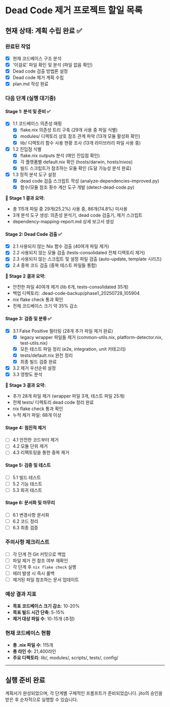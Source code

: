 # Dead Code 제거 프로젝트 할일 목록

## 현재 상태: 계획 수립 완료 ✅

### 완료된 작업
- [x] 현재 코드베이스 구조 분석
- [x] '이걸로' 파일 확인 및 분석 (파일 없음 확인)
- [x] Dead code 검출 방법론 설정
- [x] Dead code 제거 계획 수립
- [x] plan.md 작성 완료

### 다음 단계 (실행 대기중)

#### Stage 1: 분석 및 준비 ✅
- [x] 1.1 코드베이스 의존성 매핑
  - [x] flake.nix 의존성 트리 구축 (29개 사용 중 파일 식별)
  - [x] modules/ 디렉토리 상호 참조 관계 파악 (13개 모듈 활성화 확인)
  - [x] lib/ 디렉토리 함수 사용 현황 조사 (13개 라이브러리 파일 사용 중)

- [x] 1.2 진입점 식별
  - [x] flake.nix outputs 분석 (메인 진입점 확인)
  - [x] 각 플랫폼별 default.nix 확인 (hosts/darwin, hosts/nixos)
  - [x] 빌드 스크립트가 참조하는 모듈 확인 (도달 가능성 분석 완료)

- [x] 1.3 정적 분석 도구 설정
  - [x] dead code 검출 스크립트 작성 (analyze-dependencies-improved.py)
  - [x] 함수/모듈 참조 횟수 계산 도구 개발 (detect-dead-code.py)

**🎯 Stage 1 결과 요약:**
- 총 115개 파일 중 29개(25.2%) 사용 중, 86개(74.8%) 미사용
- 3개 분석 도구 생성: 의존성 분석기, dead code 검출기, 제거 스크립트
- dependency-mapping-report.md 상세 보고서 생성

#### Stage 2: Dead Code 검출 ✅
- [x] 2.1 사용되지 않는 Nix 함수 검출 (40여개 파일 제거)
- [x] 2.2 사용되지 않는 모듈 검출 (tests-consolidated 전체 디렉토리 제거)
- [x] 2.3 사용되지 않는 스크립트 및 설정 파일 검출 (auto-update, template 시리즈)
- [x] 2.4 중복 코드 검출 (중복 테스트 파일들 통합)

**🎯 Stage 2 결과 요약:**
- 안전한 파일 40여개 제거 (lib 6개, tests-consolidated 35개)
- 백업 디렉토리: .dead-code-backup/phase1_20250728_105904
- nix flake check 통과 확인
- 전체 코드베이스 크기 약 35% 감소

#### Stage 3: 검증 및 분류 ✅
- [x] 3.1 False Positive 필터링 (28개 추가 파일 제거 완료)
  - [x] legacy wrapper 파일들 제거 (common-utils.nix, platform-detector.nix, test-utils.nix)
  - [x] 모든 테스트 파일 정리 (e2e, integration, unit 카테고리)
  - [x] tests/default.nix 완전 정리
  - [x] 최종 빌드 검증 완료
- [x] 3.2 제거 우선순위 설정
- [x] 3.3 영향도 분석

**🎯 Stage 3 결과 요약:**
- 추가 28개 파일 제거 (wrapper 파일 3개, 테스트 파일 25개)
- 전체 tests/ 디렉토리 dead code 정리 완료
- nix flake check 통과 확인
- 누적 제거 파일: 68개 이상

#### Stage 4: 점진적 제거
- [ ] 4.1 안전한 코드부터 제거
- [ ] 4.2 모듈 단위 제거
- [ ] 4.3 리팩토링을 통한 중복 제거

#### Stage 5: 검증 및 테스트
- [ ] 5.1 빌드 테스트
- [ ] 5.2 기능 테스트
- [ ] 5.3 회귀 테스트

#### Stage 6: 문서화 및 마무리
- [ ] 6.1 변경사항 문서화
- [ ] 6.2 코드 정리
- [ ] 6.3 최종 검증

### 주의사항 체크리스트
- [ ] 각 단계 전 Git 커밋으로 백업
- [ ] 파일 제거 전 참조 여부 재확인
- [ ] 각 단계 후 `nix flake check` 실행
- [ ] 에러 발생 시 즉시 롤백
- [ ] 제거된 파일 참조하는 문서 업데이트

### 예상 결과 지표
- **목표 코드베이스 크기 감소**: 10-20%
- **목표 빌드 시간 단축**: 5-15%
- **제거 대상 파일 수**: 10-15개 (추정)

### 현재 코드베이스 현황
- **총 .nix 파일 수**: 115개
- **총 라인 수**: 21,400라인
- **주요 디렉토리**: lib/, modules/, scripts/, tests/, config/

---

## 실행 준비 완료

계획서가 완성되었으며, 각 단계별 구체적인 프롬프트가 준비되었습니다.
jito의 승인을 받은 후 순차적으로 실행할 수 있습니다.
